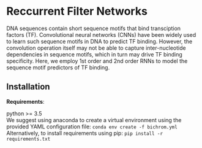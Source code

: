 # Reccurrent Filter Networks
DNA sequences contain short sequence motifs that bind transciption factors (TF). Convolutional neural networks (CNNs) have been widely used to learn such sequence motifs in DNA to predict TF binding. However, the convolution operation itself may not be able to capture inter-nucleotide dependencies in sequence motifs, which in turn may drive TF binding specificity. Here, we employ 1st order and 2nd order RNNs to model the sequence motif predictors of TF binding. 

## Installation
**Requirements**:  

python >= 3.5  
We suggest using anaconda to create a virtual environment using the provided YAML configuration file:
`conda env create -f bichrom.yml`  
Alternatively, to install requirements using pip: 
`pip install -r requirements.txt`
